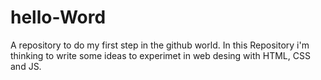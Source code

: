 # hello-Word
A repository to do my first step in the github world.
In this Repository i'm thinking to write some ideas
to experimet in web desing with HTML, CSS and JS.
